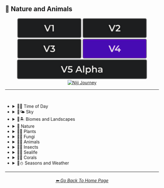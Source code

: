 <h2>🌲 Nature and Animals</h2>

<div align="center">

[<img src="/Images/Repo_Parts/Buttons/Version_Buttons/button_version_V1_inactive.webp?raw=true" alt="MidJourney V1" height="64" />](/Pages/MJ_V1/Style_Pages/Sphere/Nature_and_Animals.md)
[<img src="/Images/Repo_Parts/Buttons/Version_Buttons/button_version_V2_inactive.webp?raw=true" alt="MidJourney V2" height="64" />](/Pages/MJ_V2/Style_Pages/Sphere/Nature_and_Animals.md)
[<img src="/Images/Repo_Parts/Buttons/Version_Buttons/button_version_V3_inactive.webp?raw=true" alt="MidJourney V3" height="64" />](/Pages/MJ_V3/Style_Pages/Just_The_Style/Nature_and_Animals.md)
[<img src="/Images/Repo_Parts/Buttons/Version_Buttons/button_version_V4_active.webp?raw=true" alt="MidJourney V4" height="64" />](/Pages/MJ_V4/Style_Pages/Just_The_Style/Nature_and_Animals.md)
<br>
[<img src="/Images/Repo_Parts/Buttons/Version_Buttons/button_version_V5_Alpha_inactive_half.webp?raw=true" alt="MidJourney V5" height="64" />](/Pages/MJ_V5/Style_Pages/Just_The_Style/Nature_and_Animals.md)
[<img src="/Images/Repo_Parts/Buttons/Version_Buttons/button_version_niji_inactive_half.webp?raw=true" alt="Niji Journey" height="64" />](/Pages/Niji_Journey/Niji_V4/Style_Pages/Nature_and_Animals.md)

</div>

<hr>
<br>


- <details><summary>🌲🌞 Time of Day</summary><p><div align="center">

	| Morning | Midday | Day |
	| :-: | :-: | :-: |
	| <img src="/Images/MJ_V4/V4_Alpha_3.5/Midjourney_Styles/Morning.webp?raw=true" width="256" /> | <img src="/Images/MJ_V4/V4_Alpha_3.5/Midjourney_Styles/Midday.webp?raw=true" width="256" /> | <img src="/Images/MJ_V4/V4_Alpha_3.5/Midjourney_Styles/Day.webp?raw=true" width="256" /> |

	<br>

	| Noon | Afternoon |
	| :-: | :-: |
	| <img src="/Images/MJ_V4/V4_Alpha_3.5/Midjourney_Styles/Noon.webp?raw=true" width="256" /> | <img src="/Images/MJ_V4/V4_Alpha_3.5/Midjourney_Styles/Afternoon.webp?raw=true" width="256" /> |

	<br>

	| Dusk | Night |
	| :-: | :-: |
	| <img src="/Images/MJ_V4/V4_Alpha_3.5/Midjourney_Styles/Dusk.webp?raw=true" width="256" /> | <img src="/Images/MJ_V4/V4_Alpha_3.5/Midjourney_Styles/Night.webp?raw=true" width="256" /> |

	<br>

	| Midnight | Twilight | Dawn |
	| :-: | :-: | :-: |
	| <img src="/Images/MJ_V4/V4_Alpha_3.5/Midjourney_Styles/Midnight.webp?raw=true" width="256" /> | <img src="/Images/MJ_V4/V4_Alpha_3.5/Midjourney_Styles/Twilight.webp?raw=true" width="256" /> | <img src="/Images/MJ_V4/V4_Alpha_3.5/Midjourney_Styles/Dawn.webp?raw=true" width="256" /> |
	
  </div></p></details>


- <details><summary>🌲🌤️ Sky</summary><p><div align="center">

	| Aurora | Aurorae | Auroral Light |
	| :-: | :-: | :-: |
	| <img src="/Images/MJ_V4/V4_Alpha_3.5/Midjourney_Styles/Aurora.webp?raw=true" width="256" /> | <img src="/Images/MJ_V4/V4_Alpha_3.5/Midjourney_Styles/Aurorae.webp?raw=true" width="256" /> | <img src="/Images/MJ_V4/V4_Alpha_3.6/Midjourney_Styles/Auroral_Light.webp?raw=true" width="256" /> |

	<br>
	
	| Aurora Borealis | Aurora Australis |
	| :-: | :-: |
	| <img src="/Images/MJ_V4/V4_Alpha_3.6/Midjourney_Styles/Aurora_Borealis.webp?raw=true" width="256" /> | <img src="/Images/MJ_V4/V4_Alpha_3.6/Midjourney_Styles/Aurora_Australis.webp?raw=true" width="256" /> |
	
	<br>
	
	| Northern Lights | Southern Lights |
	| :-: | :-: |
	| <img src="/Images/MJ_V4/V4_Alpha_3.6/Midjourney_Styles/Northern_Lights.webp?raw=true" width="256" /> | <img src="/Images/MJ_V4/V4_Alpha_3.6/Midjourney_Styles/Southern_Lights.webp?raw=true" width="256" /> |

	<br>
	
	| Zodiacal Light | Upper-Atmospheric Lightning |
	| :-: | :-: |
	| <img src="/Images/MJ_V4/V4_Alpha_3.6/Midjourney_Styles/Zodiacal_Light.webp?raw=true" width="256" /> | <img src="/Images/MJ_V4/V4_Alpha_3.6/Midjourney_Styles/Upper-Atmospheric_Lightning.webp?raw=true" width="256" /> |

  </div></p></details>


- <details><summary>🌲🏝 Biomes and Landscapes</summary><p><div align="center">

	| Biome | Landscape | Surroundings |
	| :-: | :-: | :-: |
	| <img src="/Images/MJ_V4/V4_Alpha_3.5/Midjourney_Styles/Biome.webp?raw=true" width="256" /> | <img src="/Images/MJ_V4/V4_Alpha_3.5/Midjourney_Styles/Landscape.webp?raw=true" width="256" /> | <img src="/Images/MJ_V4/V4_Alpha_3.5/Midjourney_Styles/Surroundings.webp?raw=true" width="256" /> |
	
	<br>
	
	| Setting | Settings |
	| :-: | :-: |
	| <img src="/Images/MJ_V4/V4_Alpha_3.5/Midjourney_Styles/Setting.webp?raw=true" width="256" /> | <img src="/Images/MJ_V4/V4_Alpha_3.5/Midjourney_Styles/Settings.webp?raw=true" width="256" /> |
	
	<br>

	| Woodland | Forest | Rainforest |
	| :-: | :-: | :-: |
	| <img src="/Images/MJ_V4/V4_Alpha_3.5/Midjourney_Styles/Woodland.webp?raw=true" width="256" /> | <img src="/Images/MJ_V4/V4_Alpha_3.5/Midjourney_Styles/Forest.webp?raw=true" width="256" /> | <img src="/Images/MJ_V4/V4_Alpha_3.5/Midjourney_Styles/Rainforest.webp?raw=true" width="256" /> |

	<br>

	| Coniferous Forest | Deciduous Forest |
	| :-: | :-: |
	| <img src="/Images/MJ_V4/V4_Alpha_3.5/Midjourney_Styles/Coniferous_Forest.webp?raw=true" width="256" /> | <img src="/Images/MJ_V4/V4_Alpha_3.5/Midjourney_Styles/Deciduous_Forest.webp?raw=true" width="256" /> |

	<br>

	| Jungle | Junglecore | Tropical |
	| :-: | :-: | :-: |
	| <img src="/Images/MJ_V4/V4_Alpha_3.5/Midjourney_Styles/Jungle.webp?raw=true" width="256" /> | <img src="/Images/MJ_V4/V4_Alpha_3.5/Midjourney_Styles/Junglecore.webp?raw=true" width="256" /> | <img src="/Images/MJ_V4/V4_Alpha_3.5/Midjourney_Styles/Tropical.webp?raw=true" width="256" /> |

	<br>

	| Scrubland | Shrubland | Heathland |
	| :-: | :-: | :-: |
	| <img src="/Images/MJ_V4/V4_Alpha_3.5/Midjourney_Styles/Scrubland.webp?raw=true" width="256" /> | <img src="/Images/MJ_V4/V4_Alpha_3.5/Midjourney_Styles/Shrubland.webp?raw=true" width="256" /> | <img src="/Images/MJ_V4/V4_Alpha_3.5/Midjourney_Styles/Heathland.webp?raw=true" width="256" /> |
	
	<br>
	
	| Thicket | Orchard | Chaparral |
	| :-: | :-: | :-: |
	| <img src="/Images/MJ_V4/V4_Alpha_3.5/Midjourney_Styles/Thicket.webp?raw=true" width="256" /> | <img src="/Images/MJ_V4/V4_Alpha_3.5/Midjourney_Styles/Orchard.webp?raw=true" width="256" /> | <img src="/Images/MJ_V4/V4_Alpha_3.5/Midjourney_Styles/Chaparral.webp?raw=true" width="256" /> |
	
	<br>
	
	| Park | Plains | Meadow |
	| :-: | :-: | :-: |
	| <img src="/Images/MJ_V4/V4_Alpha_3.5/Midjourney_Styles/Park.webp?raw=true" width="256" /> | <img src="/Images/MJ_V4/V4_Alpha_3.5/Midjourney_Styles/Plains.webp?raw=true" width="256" /> | <img src="/Images/MJ_V4/V4_Alpha_3.5/Midjourney_Styles/Meadow.webp?raw=true" width="256" /> |
	
	<br>
	
	| Grassland | Rangeland | Pasture |
	| :-: | :-: | :-: |
	| <img src="/Images/MJ_V4/V4_Alpha_3.5/Midjourney_Styles/Grassland.webp?raw=true" width="256" /> | <img src="/Images/MJ_V4/V4_Alpha_3.5/Midjourney_Styles/Rangeland.webp?raw=true" width="256" /> | <img src="/Images/MJ_V4/V4_Alpha_3.5/Midjourney_Styles/Pasture.webp?raw=true" width="256" /> |
	
	<br>
	
	| Prairie | Steppe |
	| :-: | :-: |
	| <img src="/Images/MJ_V4/V4_Alpha_3.5/Midjourney_Styles/Prairie.webp?raw=true" width="256" /> | <img src="/Images/MJ_V4/V4_Alpha_3.5/Midjourney_Styles/Steppe.webp?raw=true" width="256" /> |
	
	<br>
	
	| Valley | Foothills |
	| :-: | :-: |
	| <img src="/Images/MJ_V4/V4_Alpha_3.5/Midjourney_Styles/Valley.webp?raw=true" width="256" /> | <img src="/Images/MJ_V4/V4_Alpha_3.5/Midjourney_Styles/Foothills.webp?raw=true" width="256" /> |
	
	<br>
	
	| Grove | Mangrove |
	| :-: | :-: |
	| <img src="/Images/MJ_V4/V4_Alpha_3.5/Midjourney_Styles/Grove.webp?raw=true" width="256" /> | <img src="/Images/MJ_V4/V4_Alpha_3.5/Midjourney_Styles/Mangrove.webp?raw=true" width="256" /> |
	
	<br>
	
	| Swamp | Bayou | Bog |
	| :-: | :-: | :-: |
	| <img src="/Images/MJ_V4/V4_Alpha_3.5/Midjourney_Styles/Swamp.webp?raw=true" width="256" /> | <img src="/Images/MJ_V4/V4_Alpha_3.5/Midjourney_Styles/Bayou.webp?raw=true" width="256" /> | <img src="/Images/MJ_V4/V4_Alpha_3.5/Midjourney_Styles/Bog.webp?raw=true" width="256" /> |
	
	<br>
	
	| Marsh | Wetland |
	| :-: | :-: |
	| <img src="/Images/MJ_V4/V4_Alpha_3.5/Midjourney_Styles/Marsh.webp?raw=true" width="256" /> | <img src="/Images/MJ_V4/V4_Alpha_3.5/Midjourney_Styles/Wetland.webp?raw=true" width="256" /> |
	
	<br>
	
	| Muskeg | Fen |
	| :-: | :-: |
	| <img src="/Images/MJ_V4/V4_Alpha_3.5/Midjourney_Styles/Muskeg.webp?raw=true" width="256" /> | <img src="/Images/MJ_V4/V4_Alpha_3.5/Midjourney_Styles/Fen.webp?raw=true" width="256" /> |
	
	<br>
	
	| Tundra | Glacier |
	| :-: | :-: |
	| <img src="/Images/MJ_V4/V4_Alpha_3.5/Midjourney_Styles/Tundra.webp?raw=true" width="256" /> | <img src="/Images/MJ_V4/V4_Alpha_3.5/Midjourney_Styles/Glacier.webp?raw=true" width="256" /> |

	<br>

	| Arctic | Polar |
	| :-: | :-: |
	| <img src="/Images/MJ_V4/V4_Alpha_3.5/Midjourney_Styles/Arctic.webp?raw=true" width="256" /> | <img src="/Images/MJ_V4/V4_Alpha_3.5/Midjourney_Styles/Polar.webp?raw=true" width="256" /> |
	
	<br>

	| Desert | Desertwave | Dunes |
	| :-: | :-: | :-: |
	| <img src="/Images/MJ_V4/V4_Alpha_3.5/Midjourney_Styles/Desert.webp?raw=true" width="256" /> | <img src="/Images/MJ_V4/V4_Alpha_3.5/Midjourney_Styles/Desertwave.webp?raw=true" width="256" /> | <img src="/Images/MJ_V4/V4_Alpha_3.5/Midjourney_Styles/Dunes.webp?raw=true" width="256" /> |

	<br>
	
	| Mesa | Mesa Bryce |
	| :-: | :-: |
	| <img src="/Images/MJ_V4/V4_Alpha_3.6/Midjourney_Styles/Mesa.webp?raw=true" width="256" /> | <img src="/Images/MJ_V4/V4_Alpha_3.6/Midjourney_Styles/Mesa_Bryce.webp?raw=true" width="256" /> |

	<br>

	| Savanna | Dryland |
	| :-: | :-: |
	| <img src="/Images/MJ_V4/V4_Alpha_3.5/Midjourney_Styles/Savanna.webp?raw=true" width="256" /> | <img src="/Images/MJ_V4/V4_Alpha_3.5/Midjourney_Styles/Dryland.webp?raw=true" width="256" /> |
	
	<br>
	
	| Beach | Mediterranean |
	| :-: | :-: |
	| <img src="/Images/MJ_V4/V4_Alpha_3.5/Midjourney_Styles/Beach.webp?raw=true" width="256" /> | <img src="/Images/MJ_V4/V4_Alpha_3.5/Midjourney_Styles/Mediterranean.webp?raw=true" width="256" /> |

	<br>

	| Seaside | Sea | Deep Sea |
	| :-: | :-: | :-: |
	| <img src="/Images/MJ_V4/V4_Alpha_3.5/Midjourney_Styles/Seaside.webp?raw=true" width="256" /> | <img src="/Images/MJ_V4/V4_Alpha_3.5/Midjourney_Styles/Sea.webp?raw=true" width="256" /> | <img src="/Images/MJ_V4/V4_Alpha_3.5/Midjourney_Styles/Deep_Sea.webp?raw=true" width="256" /> |
	
	<br>

	| Ocean | Ocean Grunge | Aquascape |
	| :-: | :-: | :-: |
	| <img src="/Images/MJ_V4/V4_Alpha_3.5/Midjourney_Styles/Ocean.webp?raw=true" width="256" /> | <img src="/Images/MJ_V4/V4_Alpha_3.5/Midjourney_Styles/Ocean_Grunge.webp?raw=true" width="256" /> | <img src="/Images/MJ_V4/V4_Alpha_3.5/Midjourney_Styles/Aquascape.webp?raw=true" width="256" /> |

	<br>

	| Pond | Springs |
	| :-: | :-: |
	| <img src="/Images/MJ_V4/V4_Alpha_3.5/Midjourney_Styles/Pond.webp?raw=true" width="256" /> | <img src="/Images/MJ_V4/V4_Alpha_3.5/Midjourney_Styles/Springs.webp?raw=true" width="256" /> |

	<br>

	| River | Lake | Waterfall |
	| :-: | :-: | :-: |
	| <img src="/Images/MJ_V4/V4_Alpha_3.5/Midjourney_Styles/River.webp?raw=true" width="256" /> | <img src="/Images/MJ_V4/V4_Alpha_3.5/Midjourney_Styles/Lake.webp?raw=true" width="256" /> | <img src="/Images/MJ_V4/V4_Alpha_3.5/Midjourney_Styles/Waterfall.webp?raw=true" width="256" /> |
	
	<br>

	| Coral Reef | Reefwave | Kelp Forest |
	| :-: | :-: | :-: |
	| <img src="/Images/MJ_V4/V4_Alpha_3.5/Midjourney_Styles/Coral_Reef.webp?raw=true" width="256" /> | <img src="/Images/MJ_V4/V4_Alpha_3.5/Midjourney_Styles/Reefwave.webp?raw=true" width="256" /> | <img src="/Images/MJ_V4/V4_Alpha_3.5/Midjourney_Styles/Kelp_Forest.webp?raw=true" width="256" /> |

	<br>

	| Estuary | Floodplain | Hot Springs |
	| :-: | :-: | :-: |
	| <img src="/Images/MJ_V4/V4_Alpha_3.5/Midjourney_Styles/Estuary.webp?raw=true" width="256" /> | <img src="/Images/MJ_V4/V4_Alpha_3.5/Midjourney_Styles/Floodplain.webp?raw=true" width="256" /> | <img src="/Images/MJ_V4/V4_Alpha_3.5/Midjourney_Styles/Hot_Springs.webp?raw=true" width="256" /> |

	<br>

	| Canyon | Mountains | Elevation |
	| :-: | :-: | :-: |
	| <img src="/Images/MJ_V4/V4_Alpha_3.5/Midjourney_Styles/Canyon.webp?raw=true" width="256" /> | <img src="/Images/MJ_V4/V4_Alpha_3.5/Midjourney_Styles/Mountains.webp?raw=true" width="256" /> | <img src="/Images/MJ_V4/V4_Alpha_3.5/Midjourney_Styles/Elevation.webp?raw=true" width="256" /> |

	<br>

	| Crag | Cave |
	| :-: | :-: |
	| <img src="/Images/MJ_V4/V4_Alpha_3.5/Midjourney_Styles/Crag.webp?raw=true" width="256" /> | <img src="/Images/MJ_V4/V4_Alpha_3.5/Midjourney_Styles/Cave.webp?raw=true" width="256" /> |

	<br>

	| Volcano | Volcanic |
	| :-: | :-: |
	| <img src="/Images/MJ_V4/V4_Alpha_3.5/Midjourney_Styles/Volcano.webp?raw=true" width="256" /> | <img src="/Images/MJ_V4/V4_Alpha_3.5/Midjourney_Styles/Volcanic.webp?raw=true" width="256" /> |

	<br>
	
	| Wasteland |
	| :-: |
	| <img src="/Images/MJ_V4/V4_Alpha_3.5/Midjourney_Styles/Wasteland.webp?raw=true" width="256" /> |

  </div></p></details>


- <details><summary>🌲 Nature</summary><p><div align="center">

	| Nature | Naturecore | Natural |
	| :-: | :-: | :-: |
	| <img src="/Images/MJ_V4/V4_Alpha_3.5/Midjourney_Styles/Nature.webp?raw=true" width="256" /> | <img src="/Images/MJ_V4/V4_Alpha_3.5/Midjourney_Styles/Naturecore.webp?raw=true" width="256" /> | <img src="/Images/MJ_V4/V4_Alpha_3.5/Midjourney_Styles/Natural.webp?raw=true" width="256" /> |

	<br>

	| Botanical |
	| :-: |
	| <img src="/Images/MJ_V4/V4_Alpha_3.5/Midjourney_Styles/Botanical.webp?raw=true" width="256" /> |

    <br>

	| Atmosphere | Environment | Ozone |
	| :-: | :-: | :-: |
    | <img src="/Images/MJ_V4/V4_Alpha_3.5/Midjourney_Styles/Atmosphere.webp?raw=true" width="256" /> | <img src="/Images/MJ_V4/V4_Alpha_3.5/Midjourney_Styles/Environment.webp?raw=true" width="256" /> | <img src="/Images/MJ_V4/V4_Alpha_3.5/Midjourney_Styles/Ozone.webp?raw=true" width="256" /> |

	<br>

	| Bloom | Bloomcore | Flowercore |
	| :-: | :-: | :-: |
	| <img src="/Images/MJ_V4/V4_Alpha_3.5/Midjourney_Styles/Bloom.webp?raw=true" width="256" /> | <img src="/Images/MJ_V4/V4_Alpha_3.5/Midjourney_Styles/Bloomcore.webp?raw=true" width="256" /> | <img src="/Images/MJ_V4/V4_Alpha_3.5/Midjourney_Styles/Flowercore.webp?raw=true" width="256" /> |

	<br>

	| Mosscore | Mushroomcore |
	| :-: | :-: |
	| <img src="/Images/MJ_V4/V4_Alpha_3.5/Midjourney_Styles/Mosscore.webp?raw=true" width="256" /> | <img src="/Images/MJ_V4/V4_Alpha_3.5/Midjourney_Styles/Mushroomcore.webp?raw=true" width="256" /> |

	<br>

	| Earthcore | Organic | Lush |
	| :-: | :-: | :-: |
	| <img src="/Images/MJ_V4/V4_Alpha_3.5/Midjourney_Styles/Earthcore.webp?raw=true" width="256" /> | <img src="/Images/MJ_V4/V4_Alpha_3.5/Midjourney_Styles/Organic.webp?raw=true" width="256" /> | <img src="/Images/MJ_V4/V4_Alpha_3.5/Midjourney_Styles/Lush.webp?raw=true" width="256" /> |

	<br>
	
	| Garden | Japanese Garden |
	| :-: | :-: |
	| <img src="/Images/MJ_V4/V4_Alpha_3.5/Midjourney_Styles/Garden.webp?raw=true" width="256" /> | <img src="/Images/MJ_V4/V4_Alpha_3.5/Midjourney_Styles/Japanese_Garden.webp?raw=true" width="256" /> |
	
	<br>
	
	| Biopunk | Forestpunk | Groundcore |
	| :-: | :-: | :-: |
	| <img src="/Images/MJ_V4/V4_Alpha_3.5/Midjourney_Styles/Biopunk.webp?raw=true" width="256" /> | <img src="/Images/MJ_V4/V4_Alpha_3.5/Midjourney_Styles/Forestpunk.webp?raw=true" width="256" /> | <img src="/Images/MJ_V4/V4_Alpha_3.5/Midjourney_Styles/Groundcore.webp?raw=true" width="256" /> |
	
	<br>

	| Icepunk | Frostpunk | Stonepunk |
	| :-: | :-: | :-: |
	| <img src="/Images/MJ_V4/V4_Alpha_3.5/Midjourney_Styles/Icepunk.webp?raw=true" width="256" /> | <img src="/Images/MJ_V4/V4_Alpha_3.5/Midjourney_Styles/Frostpunk.webp?raw=true" width="256" /> | <img src="/Images/MJ_V4/V4_Alpha_3.5/Midjourney_Styles/Stonepunk.webp?raw=true" width="256" /> |
	
	<br>

	| Creature | Frogcore | Paleocore |
	| :-: | :-: | :-: |
    | <img src="/Images/MJ_V4/V4_Alpha_3.5/Midjourney_Styles/Creature.webp?raw=true" width="256" /> | <img src="/Images/MJ_V4/V4_Alpha_3.5/Midjourney_Styles/Frogcore.webp?raw=true" width="256" /> | <img src="/Images/MJ_V4/V4_Alpha_3.5/Midjourney_Styles/Paleocore.webp?raw=true" width="256" /> |

	<br>

	| Crowcore | Ravencore |
	| :-: | :-: |
	| <img src="/Images/MJ_V4/V4_Alpha_3.5/Midjourney_Styles/Crowcore.webp?raw=true" width="256" /> | <img src="/Images/MJ_V4/V4_Alpha_3.5/Midjourney_Styles/Ravencore.webp?raw=true" width="256" /> |
		
	<br>

	| Islandpunk | Seapunk | Selkiecore |
	| :-: | :-: | :-: |
	| <img src="/Images/MJ_V4/V4_Alpha_3.5/Midjourney_Styles/Islandpunk.webp?raw=true" width="256" /> | <img src="/Images/MJ_V4/V4_Alpha_3.5/Midjourney_Styles/Seapunk.webp?raw=true" width="256" /> | <img src="/Images/MJ_V4/V4_Alpha_3.5/Midjourney_Styles/Selkiecore.webp?raw=true" width="256" /> |

    <br>

	| Underwater | Nautical | Wetcore |
	| :-: | :-: | :-: |
	| <img src="/Images/MJ_V4/V4_Alpha_3.5/Midjourney_Styles/Underwater.webp?raw=true" width="256" /> | <img src="/Images/MJ_V4/V4_Alpha_3.5/Midjourney_Styles/Nautical.webp?raw=true" width="256" /> | <img src="/Images/MJ_V4/V4_Alpha_3.5/Midjourney_Styles/Wetcore.webp?raw=true" width="256" /> |

	<br>

	| Anthropomorphic | Nautical Nonsense |
	| :-: | :-: |
	| <img src="/Images/MJ_V4/V4_Alpha_3.5/Midjourney_Styles/Anthropomorphic.webp?raw=true" width="256" /> |<img src="/Images/MJ_V4/V4_Alpha_3.5/Midjourney_Styles/Nautical_Nonsense.webp?raw=true" width="256" /> |

	<br>

	| Solarpunk | Lunarpunk |
	| :-: | :-: |
	| <img src="/Images/MJ_V4/V4_Alpha_3.5/Midjourney_Styles/Solarpunk.webp?raw=true" width="256" /> | <img src="/Images/MJ_V4/V4_Alpha_3.5/Midjourney_Styles/Lunarpunk.webp?raw=true" width="256" /> |

  </div></p></details>


- <details><summary>🌲🌱 Plants</summary><p><div align="center">

	| Plant | Plants |
	| :-: | :-: |
	| <img src="/Images/MJ_V4/V4_Alpha_3.5/Midjourney_Styles/Plant.webp?raw=true" width="256" /> | <img src="/Images/MJ_V4/V4_Alpha_3.5/Midjourney_Styles/Plants.webp?raw=true" width="256" /> |

	<br>

	| Grass | Grassy | Tree |
	| :-: | :-: | :-: |
	| <img src="/Images/MJ_V4/V4_Alpha_3.5/Midjourney_Styles/Grass.webp?raw=true" width="256" /> | <img src="/Images/MJ_V4/V4_Alpha_3.5/Midjourney_Styles/Grassy.webp?raw=true" width="256" /> | <img src="/Images/MJ_V4/V4_Alpha_3.6/Midjourney_Styles/Tree.webp?raw=true" width="256" /> |
	
	<br>
	
	| Fern | Wheat | Aloe |
	| :-: | :-: | :-: |
	| <img src="/Images/MJ_V4/V4_Alpha_3.5/Midjourney_Styles/Fern.webp?raw=true" width="256" /> | <img src="/Images/MJ_V4/V4_Alpha_3.5/Midjourney_Styles/Wheat.webp?raw=true" width="256" /> | <img src="/Images/MJ_V4/V4_Alpha_3.5/Midjourney_Styles/Aloe.webp?raw=true" width="256" /> |
	
	<br>

	| Flowers | Floral | Vines |
	| :-: | :-: | :-: |
	| <img src="/Images/MJ_V4/V4_Alpha_3.5/Midjourney_Styles/Flowers.webp?raw=true" width="256" /> | <img src="/Images/MJ_V4/V4_Alpha_3.5/Midjourney_Styles/Floral.webp?raw=true" width="256" /> | <img src="/Images/MJ_V4/V4_Alpha_3.5/Midjourney_Styles/Vines.webp?raw=true" width="256" /> |
	
	<br>

	| Tulip | Rose | Lilac |
	| :-: | :-: | :-: |
	| <img src="/Images/MJ_V4/V4_Alpha_3.5/Midjourney_Styles/Tulip.webp?raw=true" width="256" /> | <img src="/Images/MJ_V4/V4_Alpha_3.5/Midjourney_Styles/Rose.webp?raw=true" width="256" /> | <img src="/Images/MJ_V4/V4_Alpha_3.5/Midjourney_Styles/Lilac.webp?raw=true" width="256" /> |

	<br>

	| Dandelion | Daffodil |
	| :-: | :-: |
	| <img src="/Images/MJ_V4/V4_Alpha_3.5/Midjourney_Styles/Dandelion.webp?raw=true" width="256" /> | <img src="/Images/MJ_V4/V4_Alpha_3.5/Midjourney_Styles/Daffodil.webp?raw=true" width="256" /> |

	<br>
	
	| Tree Bark | Branches | Leaves |
	| :-: | :-: | :-: |
	| <img src="/Images/MJ_V4/V4_Alpha_3.5/Midjourney_Styles/Tree_Bark.webp?raw=true" width="256" /> | <img src="/Images/MJ_V4/V4_Alpha_3.5/Midjourney_Styles/Branches.webp?raw=true" width="256" /> | <img src="/Images/MJ_V4/V4_Alpha_3.5/Midjourney_Styles/Leaves.webp?raw=true" width="256" /> |
	
	<br>
	
	| Pinecone | Acorn | Sapling |
	| :-: | :-: | :-: |
	| <img src="/Images/MJ_V4/V4_Alpha_3.5/Midjourney_Styles/Pinecone.webp?raw=true" width="256" /> | <img src="/Images/MJ_V4/V4_Alpha_3.5/Midjourney_Styles/Acorn.webp?raw=true" width="256" /> | <img src="/Images/MJ_V4/V4_Alpha_3.5/Midjourney_Styles/Sapling.webp?raw=true" width="256" /> |

	<br>
	
	| Moss | Hemp |
	| :-: | :-: |
	| <img src="/Images/MJ_V4/V4_Alpha_3.5/Midjourney_Styles/Moss.webp?raw=true" width="256" /> | <img src="/Images/MJ_V4/V4_Alpha_3.5/Midjourney_Styles/Hemp.webp?raw=true" width="256" /> |
	
	<br>

	| Cactus | Bamboo |
	| :-: | :-: |
	| <img src="/Images/MJ_V4/V4_Alpha_3.5/Midjourney_Styles/Cactus.webp?raw=true" width="256" /> | <img src="/Images/MJ_V4/V4_Alpha_3.5/Midjourney_Styles/Bamboo.webp?raw=true" width="256" /> |

	<br>
	
	| Straw | Straw-Bale |
	| :-: | :-: |
	| <img src="/Images/MJ_V4/V4_Alpha_3.5/Midjourney_Styles/Straw.webp?raw=true" width="256" /> | <img src="/Images/MJ_V4/V4_Alpha_3.5/Midjourney_Styles/Straw-Bale.webp?raw=true" width="256" /> |
	
	<br>
	
	| Hay | Hay-Bale |
	| :-: | :-: |
	| <img src="/Images/MJ_V4/V4_Alpha_3.5/Midjourney_Styles/Hay.webp?raw=true" width="256" /> | <img src="/Images/MJ_V4/V4_Alpha_3.5/Midjourney_Styles/Hay-Bale.webp?raw=true" width="256" /> |

	<br>
	
	| Lily Pad | Lily Pads | Water Lilies |
	| :-: | :-: | :-: |
	| <img src="/Images/MJ_V4/V4_Alpha_3/Midjourney_Styles/Lily_Pad.webp?raw=true" width="256" /> | <img src="/Images/MJ_V4/V4_Alpha_3.5/Midjourney_Styles/Lily_Pads.webp?raw=true" width="256" /> | <img src="/Images/MJ_V4/V4_Alpha_3.5/Midjourney_Styles/Water_Lilies.webp?raw=true" width="256" /> |

	<br>

	| Kelp | Seaweed |
	| :-: | :-: |
	| <img src="/Images/MJ_V4/V4_Alpha_3.5/Midjourney_Styles/Kelp.webp?raw=true" width="256" /> | <img src="/Images/MJ_V4/V4_Alpha_3.5/Midjourney_Styles/Seaweed.webp?raw=true" width="256" /> |

	<br>
	
	| Tendrils |
	| :-: |
	| <img src="/Images/MJ_V4/V4_Alpha_3.5/Midjourney_Styles/Tendrils.webp?raw=true" width="256" /> |

  </div></p></details>


- <details><summary>🌲🍄 Fungi</summary><p><div align="center">

	| Fungi | Mushroom | Mushrooms |
	| :-: | :-: | :-: |
	| <img src="/Images/MJ_V4/V4_Alpha_3.5/Midjourney_Styles/Fungi.webp?raw=true" width="256" /> | <img src="/Images/MJ_V4/V4_Alpha_3.6/Midjourney_Styles/Mushroom.webp?raw=true" width="256" /> | <img src="/Images/MJ_V4/V4_Alpha_3.5/Midjourney_Styles/Mushrooms.webp?raw=true" width="256" /> |
	
	<br>
	
	| Mycelium | Moldy |
	| :-: | :-: |
	| <img src="/Images/MJ_V4/V4_Alpha_3.5/Midjourney_Styles/Mycelium.webp?raw=true" width="256" /> | <img src="/Images/MJ_V4/V4_Alpha_3.5/Midjourney_Styles/Moldy.webp?raw=true" width="256" /> |
	
	<br>
	
	| Clathrus-Ruber | Amanita-Muscaria | Latticed-Stinkhorn |
	| :-: | :-: | :-: |
	| <img src="/Images/MJ_V4/V4_Alpha_3.5/Midjourney_Styles/Clathrus-Ruber.webp?raw=true" width="256" /> | <img src="/Images/MJ_V4/V4_Alpha_3.5/Midjourney_Styles/Amanita-Muscaria.webp?raw=true" width="256" /> | <img src="/Images/MJ_V4/V4_Alpha_3.5/Midjourney_Styles/Latticed-Stinkhorn.webp?raw=true" width="256" /> |
	
	<br>
	
	| Marasmius-Haematocephalus | Entoloma-Hochstetteri | Cyptotrama-Asprata |
	| :-: | :-: | :-: |
	| <img src="/Images/MJ_V4/V4_Alpha_3.5/Midjourney_Styles/Marasmius-Haematocephalus.webp?raw=true" width="256" /> | <img src="/Images/MJ_V4/V4_Alpha_3.5/Midjourney_Styles/Entoloma-Hochstetteri.webp?raw=true" width="256" /> | <img src="/Images/MJ_V4/V4_Alpha_3.5/Midjourney_Styles/Cyptotrama-Asprata.webp?raw=true" width="256" /> |
	
	<br>
	
	| Hygrocybe-Cantharellus | Favolaschia-Calocera | Tremella-Fuciformis |
	| :-: | :-: | :-: |
	| <img src="/Images/MJ_V4/V4_Alpha_3.5/Midjourney_Styles/Hygrocybe-Cantharellus.webp?raw=true" width="256" /> | <img src="/Images/MJ_V4/V4_Alpha_3.5/Midjourney_Styles/Favolaschia-Calocera.webp?raw=true" width="256" /> | <img src="/Images/MJ_V4/V4_Alpha_3.5/Midjourney_Styles/Tremella-Fuciformis.webp?raw=true" width="256" /> |

	
	<br>
	
	| Tremella-Mesenterica | Golden-Scruffy-Collybia | Cystoagaricus-Trisulphuratus |
	| :-: | :-: | :-: |
	| <img src="/Images/MJ_V4/V4_Alpha_3.5/Midjourney_Styles/Tremella-Mesenterica.webp?raw=true" width="256" /> | <img src="/Images/MJ_V4/V4_Alpha_3.5/Midjourney_Styles/Golden-Scruffy-Collybia.webp?raw=true" width="256" /> | <img src="/Images/MJ_V4/V4_Alpha_3.5/Midjourney_Styles/Cystoagaricus-Trisulphuratus.webp?raw=true" width="256" /> |

	<br>
	
	| Clavaria-Zollingeri | Chlorociboria | Mycena Acicula |
	| :-: | :-: | :-: |
	| <img src="/Images/MJ_V4/V4_Alpha_3.5/Midjourney_Styles/Clavaria-Zollingeri.webp?raw=true" width="256" /> | <img src="/Images/MJ_V4/V4_Alpha_3.5/Midjourney_Styles/Chlorociboria.webp?raw=true" width="256" /> | <img src="/Images/MJ_V4/V4_Alpha_3.5/Midjourney_Styles/Mycena_Acicula.webp?raw=true" width="256" /> |
	
	<br>
	
	| Lactarius-Indigo | Laccaria-Amethystina |
	| :-: | :-: |
	| <img src="/Images/MJ_V4/V4_Alpha_3.5/Midjourney_Styles/Lactarius-Indigo.webp?raw=true" width="256" /> | <img src="/Images/MJ_V4/V4_Alpha_3.5/Midjourney_Styles/Laccaria-Amethystina.webp?raw=true" width="256" /> |

  </div></p></details>


- <details><summary>🌲🐹 Animals</summary><p><div align="center">

	| Animal | Animals | Mammal |
	| :-: | :-: | :-: |
	| <img src="/Images/MJ_V4/V4_Alpha_3.5/Midjourney_Styles/Animal.webp?raw=true" width="256" /> | <img src="/Images/MJ_V4/V4_Alpha_3.5/Midjourney_Styles/Animals.webp?raw=true" width="256" /> | <img src="/Images/MJ_V4/V4_Alpha_3.5/Midjourney_Styles/Mammal.webp?raw=true" width="256" /> |

	<br>

	| Human | Humanoid | Humanoid-Forms |
	| :-: | :-: | :-: |
	| <img src="/Images/MJ_V4/V4_Alpha_3.5/Midjourney_Styles/Human.webp?raw=true" width="256" /> | <img src="/Images/MJ_V4/V4_Alpha_3.5/Midjourney_Styles/Humanoid.webp?raw=true" width="256" /> | <img src="/Images/MJ_V4/V4_Alpha_3.5/Midjourney_Styles/Humanoid-Forms.webp?raw=true" width="256" /> |
 
	<br>

	| Dragon | Dinosaur |
	| :-: | :-: |
	| <img src="/Images/MJ_V4/V4_Alpha_3.5/Midjourney_Styles/Dragon.webp?raw=true" width="256" /> | <img src="/Images/MJ_V4/V4_Alpha_3.5/Midjourney_Styles/Dinosaur.webp?raw=true" width="256" /> |
	
	<br>

	| Dog | Bulldog | Wolf |
	| :-: | :-: | :-: |
	| <img src="/Images/MJ_V4/V4_Alpha_3.5/Midjourney_Styles/Dog.webp?raw=true" width="256" /> | <img src="/Images/MJ_V4/V4_Alpha_3.5/Midjourney_Styles/Bulldog.webp?raw=true" width="256" /> | <img src="/Images/MJ_V4/V4_Alpha_3.5/Midjourney_Styles/Wolf.webp?raw=true" width="256" /> |

	<br>
	
	| Cat | Calico |
	| :-: | :-: |
	| <img src="/Images/MJ_V4/V4_Alpha_3.5/Midjourney_Styles/Cat.webp?raw=true" width="256" /> | <img src="/Images/MJ_V4/V4_Alpha_3.5/Midjourney_Styles/Calico.webp?raw=true" width="256" /> |
	
	<br>

	| Tiger | Leopard | Lion |
	| :-: | :-: | :-: |
	| <img src="/Images/MJ_V4/V4_Alpha_3.5/Midjourney_Styles/Tiger.webp?raw=true" width="256" /> | <img src="/Images/MJ_V4/V4_Alpha_3.5/Midjourney_Styles/Leopard.webp?raw=true" width="256" /> | <img src="/Images/MJ_V4/V4_Alpha_3.5/Midjourney_Styles/Lion.webp?raw=true" width="256" /> |

	<br>

	| Chihuahua | Corgi | Shih Tzu |
	| :-: | :-: | :-: |
	| <img src="/Images/MJ_V4/V4_Alpha_3.5/Midjourney_Styles/Chihuahua.webp?raw=true" width="256" /> | <img src="/Images/MJ_V4/V4_Alpha_3.5/Midjourney_Styles/Corgi.webp?raw=true" width="256" /> | <img src="/Images/MJ_V4/V4_Alpha_3.5/Midjourney_Styles/Shih_Tzu.webp?raw=true" width="256" /> |

	<br>
	
	| Cow | Horse | Zebra |
	| :-: | :-: | :-: |
	| <img src="/Images/MJ_V4/V4_Alpha_3.5/Midjourney_Styles/Cow.webp?raw=true" width="256" /> | <img src="/Images/MJ_V4/V4_Alpha_3.5/Midjourney_Styles/Horse.webp?raw=true" width="256" /> | <img src="/Images/MJ_V4/V4_Alpha_3.5/Midjourney_Styles/Zebra.webp?raw=true" width="256" /> |
	
	<br>
	
	| Deer | Fox |
	| :-: | :-: |
	| <img src="/Images/MJ_V4/V4_Alpha_3.5/Midjourney_Styles/Deer.webp?raw=true" width="256" /> | <img src="/Images/MJ_V4/V4_Alpha_3.5/Midjourney_Styles/Fox.webp?raw=true" width="256" /> |
	
	<br>
	
	| Elephant | Giraffe | Kangaroo |
	| :-: | :-: | :-: |
	| <img src="/Images/MJ_V4/V4_Alpha_3.5/Midjourney_Styles/Elephant.webp?raw=true" width="256" /> | <img src="/Images/MJ_V4/V4_Alpha_3.5/Midjourney_Styles/Giraffe.webp?raw=true" width="256" /> | <img src="/Images/MJ_V4/V4_Alpha_3.5/Midjourney_Styles/Kangaroo.webp?raw=true" width="256" /> |
	
	<br>
	
	| Pig | Porcupine |
	| :-: | :-: |
	| <img src="/Images/MJ_V4/V4_Alpha_3.5/Midjourney_Styles/Pig.webp?raw=true" width="256" /> | <img src="/Images/MJ_V4/V4_Alpha_3.5/Midjourney_Styles/Porcupine.webp?raw=true" width="256" /> |

	<br>
	
	| Sheep | Goat | Llama |
	| :-: | :-: | :-: |
	| <img src="/Images/MJ_V4/V4_Alpha_3.5/Midjourney_Styles/Sheep.webp?raw=true" width="256" /> | <img src="/Images/MJ_V4/V4_Alpha_3.5/Midjourney_Styles/Goat.webp?raw=true" width="256" /> | <img src="/Images/MJ_V4/V4_Alpha_3.5/Midjourney_Styles/Llama.webp?raw=true" width="256" /> |

	<br>
	
	| Bear | Grizzly Bear |
	| :-: | :-: |
	| <img src="/Images/MJ_V4/V4_Alpha_3.5/Midjourney_Styles/Bear.webp?raw=true" width="256" /> | <img src="/Images/MJ_V4/V4_Alpha_3.5/Midjourney_Styles/Grizzly_Bear.webp?raw=true" width="256" /> |

	<br>

	| Panda | Polar Bear |
	| :-: | :-: |
	| <img src="/Images/MJ_V4/V4_Alpha_3.5/Midjourney_Styles/Panda.webp?raw=true" width="256" /> | <img src="/Images/MJ_V4/V4_Alpha_3.5/Midjourney_Styles/Polar_Bear.webp?raw=true" width="256" /> |

	<br>
	
	| Monkey | Gorilla |
	| :-: | :-: |
	| <img src="/Images/MJ_V4/V4_Alpha_3.5/Midjourney_Styles/Monkey.webp?raw=true" width="256" /> | <img src="/Images/MJ_V4/V4_Alpha_3.5/Midjourney_Styles/Gorilla.webp?raw=true" width="256" /> |
	
	<br>
	
	| Bird | Dove | Parrot |
	| :-: | :-: | :-: |
	| <img src="/Images/MJ_V4/V4_Alpha_3.5/Midjourney_Styles/Bird.webp?raw=true" width="256" /> | <img src="/Images/MJ_V4/V4_Alpha_3.5/Midjourney_Styles/Dove.webp?raw=true" width="256" /> | <img src="/Images/MJ_V4/V4_Alpha_3.5/Midjourney_Styles/Parrot.webp?raw=true" width="256" /> |
	
	<br>
	
	| Crow | Eagle | Owl |
	| :-: | :-: | :-: |
	| <img src="/Images/MJ_V4/V4_Alpha_3.5/Midjourney_Styles/Crow.webp?raw=true" width="256" /> | <img src="/Images/MJ_V4/V4_Alpha_3.5/Midjourney_Styles/Eagle.webp?raw=true" width="256" /> | <img src="/Images/MJ_V4/V4_Alpha_3.5/Midjourney_Styles/Owl.webp?raw=true" width="256" /> |
	
	<br>
	
	| Flamingo | Peacock |
	| :-: | :-: |
	| <img src="/Images/MJ_V4/V4_Alpha_3.5/Midjourney_Styles/Flamingo.webp?raw=true" width="256" /> | <img src="/Images/MJ_V4/V4_Alpha_3.5/Midjourney_Styles/Peacock.webp?raw=true" width="256" /> |

	<br>
	
	| Duck | Goose | Turkey |
	| :-: | :-: | :-: |
	| <img src="/Images/MJ_V4/V4_Alpha_3.5/Midjourney_Styles/Duck.webp?raw=true" width="256" /> | <img src="/Images/MJ_V4/V4_Alpha_3.5/Midjourney_Styles/Goose.webp?raw=true" width="256" /> | <img src="/Images/MJ_V4/V4_Alpha_3.5/Midjourney_Styles/Turkey.webp?raw=true" width="256" /> |

	<br>
	
	| Guinea Pig | Capybara |
	| :-: | :-: |
	| <img src="/Images/MJ_V4/V4_Alpha_3.5/Midjourney_Styles/Guinea_Pig.webp?raw=true" width="256" /> | <img src="/Images/MJ_V4/V4_Alpha_3.5/Midjourney_Styles/Capybara.webp?raw=true" width="256" /> |

	<br>
	
	| Rabbit | Squirrel |
	| :-: | :-: |
	| <img src="/Images/MJ_V4/V4_Alpha_3.5/Midjourney_Styles/Rabbit.webp?raw=true" width="256" /> | <img src="/Images/MJ_V4/V4_Alpha_3.5/Midjourney_Styles/Squirrel.webp?raw=true" width="256" /> |
	
	<br>
	
	| Reptile | Snake |
	| :-: | :-: |
	| <img src="/Images/MJ_V4/V4_Alpha_3.5/Midjourney_Styles/Reptile.webp?raw=true" width="256" /> | <img src="/Images/MJ_V4/V4_Alpha_3.5/Midjourney_Styles/Snake.webp?raw=true" width="256" /> |
	
	<br>
	
	| Frog | Toad |
	| :-: | :-: |
	| <img src="/Images/MJ_V4/V4_Alpha_3.5/Midjourney_Styles/Frog.webp?raw=true" width="256" /> | <img src="/Images/MJ_V4/V4_Alpha_3.5/Midjourney_Styles/Toad.webp?raw=true" width="256" /> |
	
	<br>
	
	| Fish | Penguin |
	| :-: | :-: |
	| <img src="/Images/MJ_V4/V4_Alpha_3.5/Midjourney_Styles/Fish.webp?raw=true" width="256" /> | <img src="/Images/MJ_V4/V4_Alpha_3.5/Midjourney_Styles/Penguin.webp?raw=true" width="256" /> |

	<br>
	
	| Pegasus | Minotaur |
	| :-: | :-: |
	| <img src="/Images/MJ_V4/V4_Alpha_3.5/Midjourney_Styles/Pegasus.webp?raw=true" width="256" /> | <img src="/Images/MJ_V4/V4_Alpha_3.5/Midjourney_Styles/Minotaur.webp?raw=true" width="256" /> |

  </div></p></details>


- <details><summary>🌲🦋 Insects</summary><p><div align="center">

	| Worms | Earthworm | Sandworm |
	| :-: | :-: | :-: |
	| <img src="/Images/MJ_V4/V4_Alpha_3.5/Midjourney_Styles/Worms.webp?raw=true" width="256" /> | <img src="/Images/MJ_V4/V4_Alpha_3.5/Midjourney_Styles/Earthworm.webp?raw=true" width="256" /> | <img src="/Images/MJ_V4/V4_Alpha_3.5/Midjourney_Styles/Sandworm.webp?raw=true" width="256" /> |

	<br>

	| Caterpillar | Butterfly |
	| :-: | :-: |
	| <img src="/Images/MJ_V4/V4_Alpha_3.5/Midjourney_Styles/Caterpillar.webp?raw=true" width="256" /> | <img src="/Images/MJ_V4/V4_Alpha_3.5/Midjourney_Styles/Butterfly.webp?raw=true" width="256" /> |

	<br>
	
	| Ant | Bee | Grasshopper |
	| :-: | :-: | :-: |
	| <img src="/Images/MJ_V4/V4_Alpha_3.5/Midjourney_Styles/Ant.webp?raw=true" width="256" /> | <img src="/Images/MJ_V4/V4_Alpha_3.5/Midjourney_Styles/Bee.webp?raw=true" width="256" /> | <img src="/Images/MJ_V4/V4_Alpha_3.5/Midjourney_Styles/Grasshopper.webp?raw=true" width="256" /> |

  </div></p></details>


- <details><summary>🌲🦞 Sealife</summary><p><div align="center">

	| Sealife |
	| :-: |
	| <img src="/Images/MJ_V4/V4_Alpha_3.5/Midjourney_Styles/Sealife.webp?raw=true" width="256" /> |
	
	<br>

	| Jellyfish |
	| :-: |
	| <img src="/Images/MJ_V4/V4_Alpha_3.5/Midjourney_Styles/Jellyfish.webp?raw=true" width="256" /> |

	<br>
	
	| Fish | Zebrafish |
	| :-: | :-: |
	| <img src="/Images/MJ_V4/V4_Alpha_3.5/Midjourney_Styles/Fish.webp?raw=true" width="256" /> | <img src="/Images/MJ_V4/V4_Alpha_3.5/Midjourney_Styles/Zebrafish.webp?raw=true" width="256" /> |
	
	<br>
	
	| Whale | Shark |
	| :-: | :-: |
	| <img src="/Images/MJ_V4/V4_Alpha_3.5/Midjourney_Styles/Whale.webp?raw=true" width="256" /> | <img src="/Images/MJ_V4/V4_Alpha_3.5/Midjourney_Styles/Shark.webp?raw=true" width="256" /> |
	
	<br>
	
	| Turtle |
	| :-: |
	| <img src="/Images/MJ_V4/V4_Alpha_3.5/Midjourney_Styles/Turtle.webp?raw=true" width="256" /> |

	<br>
	
	| Clam | Oyster |
	| :-: | :-: |
	| <img src="/Images/MJ_V4/V4_Alpha_3.5/Midjourney_Styles/Clam.webp?raw=true" width="256" /> | <img src="/Images/MJ_V4/V4_Alpha_3.5/Midjourney_Styles/Oyster.webp?raw=true" width="256" /> |

	<br>
	
	| Sea Anemone | Sea Urchin |
	| :-: | :-: |
	| <img src="/Images/MJ_V4/V4_Alpha_3.5/Midjourney_Styles/Sea_Anemone.webp?raw=true" width="256" /> | <img src="/Images/MJ_V4/V4_Alpha_3.5/Midjourney_Styles/Sea_Urchin.webp?raw=true" width="256" /> |

	<br>

	| Crinoid |
	| :-: |
	| <img src="/Images/MJ_V4/V4_Alpha_3.5/Midjourney_Styles/Crinoid.webp?raw=true" width="256" /> |

	<br>
	
	| Fish-Eye | Blue-Pinkgill |
	| :-: | :-: |
	| <img src="/Images/MJ_V4/V4_Alpha_3.5/Midjourney_Styles/Fish-Eye.webp?raw=true" width="256" /> | <img src="/Images/MJ_V4/V4_Alpha_3.5/Midjourney_Styles/Blue-Pinkgill.webp?raw=true" width="256" /> |

  </div></p></details>



- <details><summary>🌲🐙 Corals</summary><p><div align="center">

	| Coral |
	| :-: |
	| <img src="/Images/MJ_V4/V4_Alpha_3.5/Midjourney_Styles/Coral.webp?raw=true" width="256" /> |
	
	<br>

	| Madrepora-Oculata | Zoanthid |
	| :-: | :-: |
	| <img src="/Images/MJ_V4/V4_Alpha_3.5/Midjourney_Styles/Madrepora-Oculata.webp?raw=true" width="256" /> | <img src="/Images/MJ_V4/V4_Alpha_3.5/Midjourney_Styles/Zoanthid.webp?raw=true" width="256" /> |

	<br>

	| Corynactis-Californica | Euphylliidae |
	| :-: | :-: |
	| <img src="/Images/MJ_V4/V4_Alpha_3.5/Midjourney_Styles/Corynactis-Californica.webp?raw=true" width="256" /> | <img src="/Images/MJ_V4/V4_Alpha_3.5/Midjourney_Styles/Euphylliidae.webp?raw=true" width="256" /> |

	<br>

	| Corynactis-Annulata | Caulastraea-Furcata |
	| :-: | :-: |
	| <img src="/Images/MJ_V4/V4_Alpha_3.5/Midjourney_Styles/Corynactis-Annulata.webp?raw=true" width="256" /> | <img src="/Images/MJ_V4/V4_Alpha_3.5/Midjourney_Styles/Caulastraea-Furcata.webp?raw=true" width="256" /> |

	<br>

	| Ricordea | Acropora-Secale |
	| :-: | :-: |
	| <img src="/Images/MJ_V4/V4_Alpha_3.5/Midjourney_Styles/Ricordea.webp?raw=true" width="256" /> | <img src="/Images/MJ_V4/V4_Alpha_3.5/Midjourney_Styles/Acropora-Secale.webp?raw=true" width="256" /> |

	<br>

	| Corynactis | Favites-Halicora | Favites-Pentagona |
	| :-: | :-: | :-: |
	| <img src="/Images/MJ_V4/V4_Alpha_3.5/Midjourney_Styles/Corynactis.webp?raw=true" width="256" /> | <img src="/Images/MJ_V4/V4_Alpha_3.5/Midjourney_Styles/Favites-Halicora.webp?raw=true" width="256" /> | <img src="/Images/MJ_V4/V4_Alpha_3.5/Midjourney_Styles/Favites-Pentagona.webp?raw=true" width="256" /> |

	<br>

	| Tubastraea-Faulkneri | Pseudodiploria-Strigosa |
	| :-: | :-: |
	| <img src="/Images/MJ_V4/V4_Alpha_3.5/Midjourney_Styles/Tubastraea-Faulkneri.webp?raw=true" width="256" /> | <img src="/Images/MJ_V4/V4_Alpha_3.5/Midjourney_Styles/Pseudodiploria-Strigosa.webp?raw=true" width="256" /> |

	<br>

	| Euphyllia-Ancora | Euphyllia-Divisa | Euphyllia-Glabrescens |
	| :-: | :-: | :-: |
	| <img src="/Images/MJ_V4/V4_Alpha_3.5/Midjourney_Styles/Euphyllia-Ancora.webp?raw=true" width="256" /> | <img src="/Images/MJ_V4/V4_Alpha_3.5/Midjourney_Styles/Euphyllia-Divisa.webp?raw=true" width="256" /> | <img src="/Images/MJ_V4/V4_Alpha_3.5/Midjourney_Styles/Euphyllia-Glabrescens.webp?raw=true" width="256" /> |

  </div></p></details>


- <details><summary>🌲⛄ Seasons and Weather</summary><p><div align="center">


	| Seasons | Spring | Summer |
	| :-: | :-: | :-: |
	| <img src="/Images/MJ_V4/V4_Alpha_3.5/Midjourney_Styles/Seasons.webp?raw=true" width="256" /> | <img src="/Images/MJ_V4/V4_Alpha_3.5/Midjourney_Styles/Spring.webp?raw=true" width="256" /> | <img src="/Images/MJ_V4/V4_Alpha_3.5/Midjourney_Styles/Summer.webp?raw=true" width="256" /> |
	
	<br>
	
	| Autumn | Winter |
	| :-: | :-: |
	| <img src="/Images/MJ_V4/V4_Alpha_3.5/Midjourney_Styles/Autumn.webp?raw=true" width="256" /> | <img src="/Images/MJ_V4/V4_Alpha_3.5/Midjourney_Styles/Winter.webp?raw=true" width="256" /> |

	<br>
	
	| Weather | Weathercore | Overcast |
	| :-: | :-: | :-: |
	| <img src="/Images/MJ_V4/V4_Alpha_3.5/Midjourney_Styles/Weather.webp?raw=true" width="256" /> | <img src="/Images/MJ_V4/V4_Alpha_3.5/Midjourney_Styles/Weathercore.webp?raw=true" width="256" /> | <img src="/Images/MJ_V4/V4_Alpha_3.5/Midjourney_Styles/Overcast.webp?raw=true" width="256" /> |

	<br>
	
	| Moonbow | Fogbow |
	| :-: | :-: |
	| <img src="/Images/MJ_V4/V4_Alpha_3.5/Midjourney_Styles/Moonbow.webp?raw=true" width="256" /> | <img src="/Images/MJ_V4/V4_Alpha_3.5/Midjourney_Styles/Fogbow.webp?raw=true" width="256" /> |

	<br>

	| Breeze | Wind |
	| :-: | :-: |
	| <img src="/Images/MJ_V4/V4_Alpha_3.5/Midjourney_Styles/Breeze.webp?raw=true" width="256" /> | <img src="/Images/MJ_V4/V4_Alpha_3.5/Midjourney_Styles/Wind.webp?raw=true" width="256" /> |

	<br>

    | Rain | Downpour |
    | :-: | :-: |
    | <img src="/Images/MJ_V4/V4_Alpha_3.5/Midjourney_Styles/Rain.webp?raw=true" width="256" /> | <img src="/Images/MJ_V4/V4_Alpha_3.5/Midjourney_Styles/Downpour.webp?raw=true" width="256" /> |

	<br>

	| Sleet | Snow | Hail |
	| :-: | :-: | :-: |
	| <img src="/Images/MJ_V4/V4_Alpha_3.5/Midjourney_Styles/Sleet.webp?raw=true" width="256" /> | <img src="/Images/MJ_V4/V4_Alpha_3.5/Midjourney_Styles/Snow.webp?raw=true" width="256" /> | <img src="/Images/MJ_V4/V4_Alpha_3.5/Midjourney_Styles/Hail.webp?raw=true" width="256" /> |

	<br>

	| Lightning | Lightning Bolt |
	| :-: | :-: |
	| <img src="/Images/MJ_V4/V4_Alpha_3.5/Midjourney_Styles/Lightning.webp?raw=true" width="256" /> | <img src="/Images/MJ_V4/V4_Alpha_3.5/Midjourney_Styles/Lightning_Bolt.webp?raw=true" width="256" /> |

	<br>

	| Lightningwave | Thunderbolt |
	| :-: | :-: |
	| <img src="/Images/MJ_V4/V4_Alpha_3.5/Midjourney_Styles/Lightningwave.webp?raw=true" width="256" /> | <img src="/Images/MJ_V4/V4_Alpha_3.5/Midjourney_Styles/Thunderbolt.webp?raw=true" width="256" /> |

	<br>

    | Hurricane | Tornado | Microburst |
    | :-: | :-: | :-: |
    | <img src="/Images/MJ_V4/V4_Alpha_3.5/Midjourney_Styles/Hurricane.webp?raw=true" width="256" /> | <img src="/Images/MJ_V4/V4_Alpha_3.5/Midjourney_Styles/Tornado.webp?raw=true" width="256" /> | <img src="/Images/MJ_V4/V4_Alpha_3.5/Midjourney_Styles/Microburst.webp?raw=true" width="256" /> |

	<br>

    | Storm | Stormy |
    | :-: | :-: |
    | <img src="/Images/MJ_V4/V4_Alpha_3.5/Midjourney_Styles/Storm.webp?raw=true" width="256" /> | <img src="/Images/MJ_V4/V4_Alpha_3.5/Midjourney_Styles/Stormy.webp?raw=true" width="256" /> |

	<br>

	| Sandstorm |
	| :-: |
	| <img src="/Images/MJ_V4/V4_Alpha_3.5/Midjourney_Styles/Sandstorm.webp?raw=true" width="256" /> |

	<br>

	| Heat | Heatwave | Eruption |
	| :-: | :-: | :-: |
	| <img src="/Images/MJ_V4/V4_Alpha_3.5/Midjourney_Styles/Heat.webp?raw=true" width="256" /> | <img src="/Images/MJ_V4/V4_Alpha_3.5/Midjourney_Styles/Heatwave.webp?raw=true" width="256" /> | <img src="/Images/MJ_V4/V4_Alpha_3.5/Midjourney_Styles/Eruption.webp?raw=true" width="256" /> |

	<br>

	| Tsunami | Flood | Flooded |
	| :-: | :-: | :-: |
	| <img src="/Images/MJ_V4/V4_Alpha_3.5/Midjourney_Styles/Tsunami.webp?raw=true" width="256" /> | <img src="/Images/MJ_V4/V4_Alpha_3.5/Midjourney_Styles/Flood.webp?raw=true" width="256" /> | <img src="/Images/MJ_V4/V4_Alpha_3.5/Midjourney_Styles/Flooded.webp?raw=true" width="256" /> |

	<br>

	| Frozen-in-Time Photograph |
	| :-: |
	| <img src="/Images/MJ_V4/V4_Alpha_3.5/Midjourney_Styles/Frozen-in-Time_Photograph.webp?raw=true" width="256" /> |

  </div></p></details>


<hr><!--------------->
<div align="center">
<h6><a href="/README.md">⬅ Go Back To Home Page</a></h6>
</div>